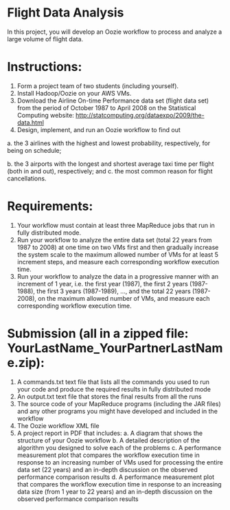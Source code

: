 # Flight Data Analysis

In this project, you will develop an Oozie workflow to process and analyze a large volume of flight
data.
# Instructions:
1. Form a project team of two students (including yourself).
2. Install Hadoop/Oozie on your AWS VMs.
3. Download the Airline On-time Performance data set (flight data set) from the period of
October 1987 to April 2008 on the Statistical Computing website: http://statcomputing.org/dataexpo/2009/the-data.html
4. Design, implement, and run an Oozie workflow to find out

a. the 3 airlines with the highest and lowest probability, respectively, for being on schedule;

b. the 3 airports with the longest and shortest average taxi time per flight (both in and
out), respectively; and
c. the most common reason for flight cancellations.
# Requirements:
1. Your workflow must contain at least three MapReduce jobs that run in fully distributed
mode.
2. Run your workflow to analyze the entire data set (total 22 years from 1987 to 2008) at one
time on two VMs first and then gradually increase the system scale to the maximum allowed
number of VMs for at least 5 increment steps, and measure each corresponding workflow
execution time.
3. Run your workflow to analyze the data in a progressive manner with an increment of 1 year,
i.e. the first year (1987), the first 2 years (1987-1988), the first 3 years (1987-1989), …, and
the total 22 years (1987-2008), on the maximum allowed number of VMs, and measure each
corresponding workflow execution time.
# Submission (all in a zipped file: YourLastName_YourPartnerLastName.zip):
1. A commands.txt text file that lists all the commands you used to run your code and produce
the required results in fully distributed mode
2. An output.txt text file that stores the final results from all the runs
3. The source code of your MapReduce programs (including the JAR files) and any other
programs you might have developed and included in the workflow
4. The Oozie workflow XML file
5. A project report in PDF that includes:
a. A diagram that shows the structure of your Oozie workflow
b. A detailed description of the algorithm you designed to solve each of the problems
c. A performance measurement plot that compares the workflow execution time in
response to an increasing number of VMs used for processing the entire data set (22
years) and an in-depth discussion on the observed performance comparison results
d. A performance measurement plot that compares the workflow execution time in
response to an increasing data size (from 1 year to 22 years) and an in-depth
discussion on the observed performance comparison results
